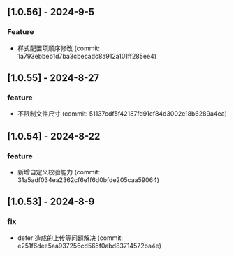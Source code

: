 ## [1.0.56] - 2024-9-5

### Feature

- 样式配置项顺序修改 (commit: 1a793ebbeb1d7ba3cbecadc8a912a101ff285ee4)

## [1.0.55] - 2024-8-27

### feature

- 不限制文件尺寸 (commit: 51137cdf5f42187fd91cf84d3002e18b6289a4ea)

## [1.0.54] - 2024-8-22

### feature

- 新增自定义校验能力 (commit: 31a5adf034ea2362cf6e1f6d0bfde205caa59064)

## [1.0.53] - 2024-8-9

### fix

- defer 造成的上传等问题解决 (commit: e251f6dee5aa937256cd565f0abd83714572ba4e)
